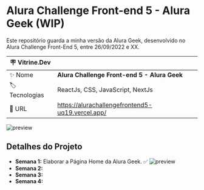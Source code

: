 # Alura Challenge Front-end 5 - Alura Geek (WIP)

Este repositório guarda a minha versão da Alura Geek, desenvolvido no Alura Challenge Front-End 5, entre 26/09/2022 e XX.

| :placard: Vitrine.Dev |     |
| -------------  | --- |
| :sparkles: Nome        | **Alura Challenge Front-end 5 - Alura Geek**
| :label: Tecnologias | ReactJs, CSS, JavaScript, NextJs
| :rocket: URL         | https://alurachallengefrontend5-uq19.vercel.app/

<!-- Inserir imagem com a #vitrinedev ao final do link -->
![preview](https://i.imgur.com/3gr5Nn4.jpg#vitrinedev)

## Detalhes do Projeto

- **Semana 1:** Elaborar a Página Home da Alura Geek. ✅
![preview](https://i.imgur.com/3gr5Nn4.jpg)
- **Semana 2:** 
- **Semana 3:** 
- **Semana 4:** 

